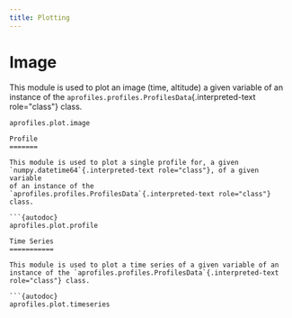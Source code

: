 ```yaml
---
title: Plotting
---
```


Image
=====

This module is used to plot an image (time, altitude) a given variable
of an instance of the
`aprofiles.profiles.ProfilesData`{.interpreted-text role="class"} class.

```{autodoc}
aprofiles.plot.image

Profile
=======

This module is used to plot a single profile for, a given
`numpy.datetime64`{.interpreted-text role="class"}, of a given variable
of an instance of the
`aprofiles.profiles.ProfilesData`{.interpreted-text role="class"} class.

```{autodoc}
aprofiles.plot.profile

Time Series
===========

This module is used to plot a time series of a given variable of an
instance of the `aprofiles.profiles.ProfilesData`{.interpreted-text
role="class"} class.

```{autodoc}
aprofiles.plot.timeseries
